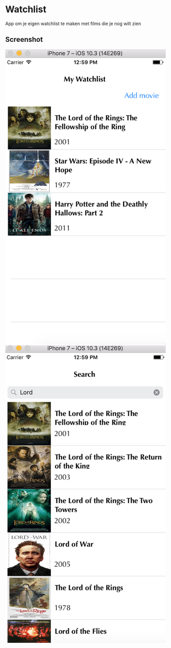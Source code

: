 # Watchlist

App om je eigen watchlist te maken met films die je nog wilt zien

## Screenshot

![screenshot](screenshot1.png "Screenshot")
![screenshot](screenshot2.png "Screenshot")

